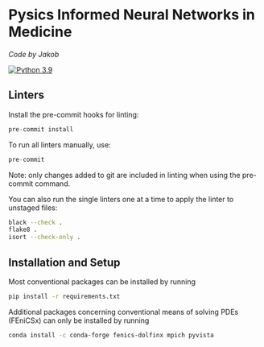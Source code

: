 # Pysics Informed Neural Networks in Medicine
*Code by Jakob*

[![Python 3.9](https://img.shields.io/badge/Python-3.11-blue)](https://www.python.org/downloads/release/python-3113/)
## Linters

Install the pre-commit hooks for linting:

```python
pre-commit install
```

To run all linters manually, use:

```python
pre-commit
```

Note: only changes added to git are included in linting when using the pre-commit command.

You can also run the single linters one at a time to apply the linter to unstaged files:

```bash
black --check .
flake8 .
isort --check-only .
```

## Installation and Setup

Most conventional packages can be installed by running
```bash
pip install -r requirements.txt
```

Additional packages concerning conventional means of solving PDEs (FEniCSx) can only be installed by running

```bash
conda install -c conda-forge fenics-dolfinx mpich pyvista
```
